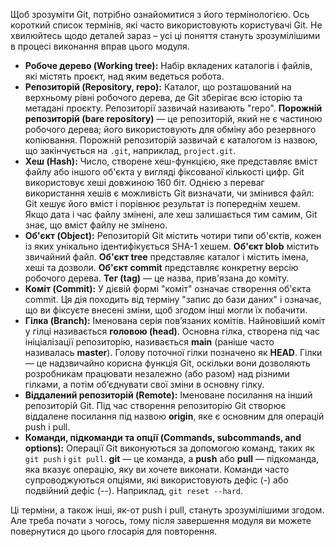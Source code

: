 Щоб зрозуміти Git, потрібно ознайомитися з його термінологією. Ось короткий список термінів, які часто використовують користувачі Git. Не хвилюйтесь щодо деталей зараз – усі ці поняття стануть зрозумілішими в процесі виконання вправ цього модуля.

- **Робоче дерево (Working tree):** Набір вкладених каталогів і файлів, які містять проєкт, над яким ведеться робота.
- **Репозиторій (Repository, repo):** Каталог, що розташований на верхньому рівні робочого дерева, де Git зберігає всю історію та метадані проєкту. Репозиторії зазвичай називають "repo". **Порожній репозиторій (bare repository)** — це репозиторій, який не є частиною робочого дерева; його використовують для обміну або резервного копіювання. Порожній репозиторій зазвичай є каталогом із назвою, що закінчується на `.git`, наприклад, `project.git`.
- **Хеш (Hash):** Число, створене хеш-функцією, яке представляє вміст файлу або іншого об'єкта у вигляді фіксованої кількості цифр. Git використовує хеші довжиною 160 біт. Однією з переваг використання хешів є можливість Git визначати, чи змінився файл: Git хешує його вміст і порівнює результат із попереднім хешем. Якщо дата і час файлу змінені, але хеш залишається тим самим, Git знає, що вміст файлу не змінено.
- **Об'єкт (Object):** Репозиторій Git містить чотири типи об'єктів, кожен із яких унікально ідентифікується SHA-1 хешем. **Об'єкт blob** містить звичайний файл. **Об'єкт tree** представляє каталог і містить імена, хеші та дозволи. **Об'єкт commit** представляє конкретну версію робочого дерева. **Тег (tag)** — це назва, прив'язана до коміту.
- **Коміт (Commit):** У дієвій формі "коміт" означає створення об'єкта commit. Ця дія походить від терміну "запис до бази даних" і означає, що ви фіксуєте внесені зміни, щоб згодом інші могли їх побачити.
- **Гілка (Branch):** Іменована серія пов’язаних комітів. Найновіший коміт у гілці називається **головою (head)**. Основна гілка, створена під час ініціалізації репозиторію, називається **main** (раніше часто називалась **master**). Голову поточної гілки позначено як **HEAD**. Гілки — це надзвичайно корисна функція Git, оскільки вони дозволяють розробникам працювати незалежно (або разом) над різними гілками, а потім об’єднувати свої зміни в основну гілку.
- **Віддалений репозиторій (Remote):** Іменоване посилання на інший репозиторій Git. Під час створення репозиторію Git створює віддалене посилання під назвою **origin**, яке є основним для операцій push і pull.
- **Команди, підкоманди та опції (Commands, subcommands, and options):** Операції Git виконуються за допомогою команд, таких як `git push` і `git pull`. **git** — це команда, а **push** або **pull** — підкоманда, яка вказує операцію, яку ви хочете виконати. Команди часто супроводжуються опціями, які використовують дефіс (-) або подвійний дефіс (--). Наприклад, `git reset --hard`.

Ці терміни, а також інші, як-от push і pull, стануть зрозумілішими згодом. Але треба почати з чогось, тому після завершення модуля ви можете повернутися до цього глосарія для повторення.
